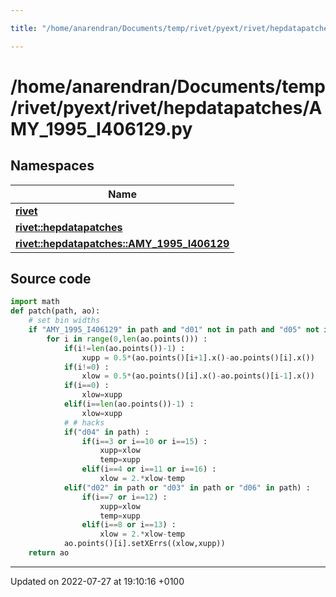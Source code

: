 ```yaml
---

title: "/home/anarendran/Documents/temp/rivet/pyext/rivet/hepdatapatches/AMY_1995_I406129.py"

---
```


# /home/anarendran/Documents/temp/rivet/pyext/rivet/hepdatapatches/AMY_1995_I406129.py



## Namespaces

| Name           |
| -------------- |
| **[rivet](http://example.org/namespaces/namespacerivet/)**  |
| **[rivet::hepdatapatches](http://example.org/namespaces/namespacerivet_1_1hepdatapatches/)**  |
| **[rivet::hepdatapatches::AMY_1995_I406129](http://example.org/namespaces/namespacerivet_1_1hepdatapatches_1_1amy__1995__i406129/)**  |




## Source code

```python
import math
def patch(path, ao):
    # set bin widths
    if "AMY_1995_I406129" in path and "d01" not in path and "d05" not in path:
        for i in range(0,len(ao.points())) :
            if(i!=len(ao.points())-1) :
                xupp = 0.5*(ao.points()[i+1].x()-ao.points()[i].x())
            if(i!=0) :
                xlow = 0.5*(ao.points()[i].x()-ao.points()[i-1].x())
            if(i==0) :
                xlow=xupp
            elif(i==len(ao.points())-1) :
                xlow=xupp
            # # hacks
            if("d04" in path) :
                if(i==3 or i==10 or i==15) :
                    xupp=xlow
                    temp=xupp
                elif(i==4 or i==11 or i==16) :
                    xlow = 2.*xlow-temp
            elif("d02" in path or "d03" in path or "d06" in path) :
                if(i==7 or i==12) :
                    xupp=xlow
                    temp=xupp
                elif(i==8 or i==13) :
                    xlow = 2.*xlow-temp
            ao.points()[i].setXErrs((xlow,xupp))
    return ao
```


-------------------------------

Updated on 2022-07-27 at 19:10:16 +0100
